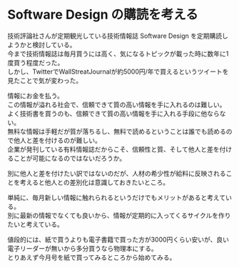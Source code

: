 # Software Design の購読を考える

技術評論社さんが定期観光している技術情報誌 Software Design を定期購読しようかと検討している。  
今まで技術情報誌は毎月買うには高く、気になるトピックが載った時に数年に1度買う程度だった。  
しかし、TwitterでWallStreatJournalが約5000円/年で買えるというツイートを見たことで気が変わった。  

情報にお金を払う。  
この情報が溢れる社会で、信頼できて質の高い情報を手に入れるのは難しい。  
よく技術書を買うのも、信頼できて質の高い情報を手に入れる手段に他ならない。  
無料な情報は手軽だが質が落ちるし、無料で読めるということは誰でも読めるので他人と差を付けるのが難しい。  
企業が発刊している有料情報誌だからこそ、信頼性と質、そして他人と差を付けることが可能になるのではないだろうか。  

別に他人と差を付けたい訳ではないのだが、人材の希少性が給料に反映されることを考えると他人との差別化は意識しておきたいところ。  

単純に、毎月新しい情報に触れられるというだけでもメリットがあると考えている。  
別に最新の情報でなくても良いから、情報が定期的に入ってくるサイクルを作りたいと考えている。

値段的には、紙で買うよりも電子書籍で買った方が3000円くらい安いが、良い電子リーダーが無いから多分買うなら物理本にする。  
とりあえず今月号を紙で買ってみるところから始めてみる。  


